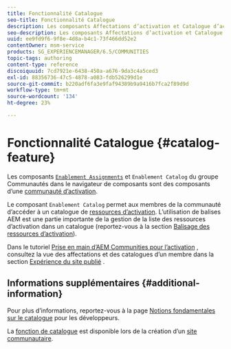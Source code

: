 ```yaml
---
title: Fonctionnalité Catalogue
seo-title: Fonctionnalité Catalogue
description: Les composants Affectations d’activation et Catalogue d’activation sont des composants d’une communauté d’activation.
seo-description: Les composants Affectations d’activation et Catalogue d’activation sont des composants d’une communauté d’activation.
uuid: ee9fd9f6-9f8e-4d8a-b4c1-73f466dd52e2
contentOwner: msm-service
products: SG_EXPERIENCEMANAGER/6.5/COMMUNITIES
topic-tags: authoring
content-type: reference
discoiquuid: 7cd7921e-6438-450a-a676-9da3c4a5ced3
exl-id: 88356736-47c5-4878-a083-fdb526299d1e
source-git-commit: b220adf6fa3e9faf94389b9a9416b7fca2f89d9d
workflow-type: tm+mt
source-wordcount: '134'
ht-degree: 23%

---
```


# Fonctionnalité Catalogue {#catalog-feature}

Les composants [`Enablement Assignments`](assignments.md) et `Enablement Catalog` du groupe Communautés dans le navigateur de composants sont des composants d’une [communauté d’activation](overview.md#enablement-community).

Le composant `Enablement Catalog` permet aux membres de la communauté d’accéder à un catalogue de [ressources d’activation](resources.md). L’utilisation de balises AEM est une partie importante de la gestion de la liste des ressources d’activation dans un catalogue (reportez-vous à la section [Balisage des ressources d’activation](tag-resources.md)).

Dans le tutoriel [Prise en main d’AEM Communities pour l’activation](getting-started-enablement.md) , consultez la vue des affectations et des catalogues d’un membre dans la section [Expérience du site publié](enablement-published-site.md) .

## Informations supplémentaires {#additional-information}

Pour plus d’informations, reportez-vous à la page [Notions fondamentales sur le catalogue](catalog-developer-essentials.md) pour les développeurs.

La [fonction de catalogue](functions.md#catalog-function) est disponible lors de la création d’un [site communautaire](sites-console.md).
